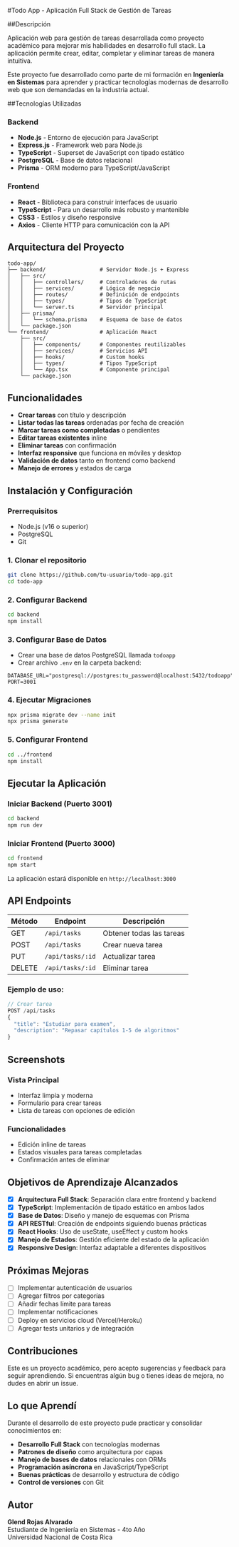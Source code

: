 #Todo App - Aplicación Full Stack de Gestión de Tareas

##Descripción

Aplicación web para gestión de tareas desarrollada como proyecto académico para mejorar mis habilidades en desarrollo full stack. La aplicación permite crear, editar, completar y eliminar tareas de manera intuitiva.

Este proyecto fue desarrollado como parte de mi formación en **Ingeniería en Sistemas** para aprender y practicar tecnologías modernas de desarrollo web que son demandadas en la industria actual.

##Tecnologías Utilizadas

### Backend
- **Node.js** - Entorno de ejecución para JavaScript
- **Express.js** - Framework web para Node.js
- **TypeScript** - Superset de JavaScript con tipado estático
- **PostgreSQL** - Base de datos relacional
- **Prisma** - ORM moderno para TypeScript/JavaScript

### Frontend
- **React** - Biblioteca para construir interfaces de usuario
- **TypeScript** - Para un desarrollo más robusto y mantenible
- **CSS3** - Estilos y diseño responsive
- **Axios** - Cliente HTTP para comunicación con la API

## Arquitectura del Proyecto

```
todo-app/
├── backend/                 # Servidor Node.js + Express
│   ├── src/
│   │   ├── controllers/     # Controladores de rutas
│   │   ├── services/        # Lógica de negocio
│   │   ├── routes/          # Definición de endpoints
│   │   ├── types/           # Tipos de TypeScript
│   │   └── server.ts        # Servidor principal
│   ├── prisma/
│   │   └── schema.prisma    # Esquema de base de datos
│   └── package.json
└── frontend/                # Aplicación React
    ├── src/
    │   ├── components/      # Componentes reutilizables
    │   ├── services/        # Servicios API
    │   ├── hooks/           # Custom hooks
    │   ├── types/           # Tipos TypeScript
    │   └── App.tsx          # Componente principal
    └── package.json
```

## Funcionalidades

- **Crear tareas** con título y descripción
- **Listar todas las tareas** ordenadas por fecha de creación
- **Marcar tareas como completadas** o pendientes
- **Editar tareas existentes** inline
- **Eliminar tareas** con confirmación
- **Interfaz responsive** que funciona en móviles y desktop
- **Validación de datos** tanto en frontend como backend
- **Manejo de errores** y estados de carga

## Instalación y Configuración

### Prerrequisitos
- Node.js (v16 o superior)
- PostgreSQL
- Git

### 1. Clonar el repositorio
```bash
git clone https://github.com/tu-usuario/todo-app.git
cd todo-app
```

### 2. Configurar Backend
```bash
cd backend
npm install
```

### 3. Configurar Base de Datos
- Crear una base de datos PostgreSQL llamada `todoapp`
- Crear archivo `.env` en la carpeta backend:

```env
DATABASE_URL="postgresql://postgres:tu_password@localhost:5432/todoapp"
PORT=3001
```

### 4. Ejecutar Migraciones
```bash
npx prisma migrate dev --name init
npx prisma generate
```

### 5. Configurar Frontend
```bash
cd ../frontend
npm install
```

## Ejecutar la Aplicación

### Iniciar Backend (Puerto 3001)
```bash
cd backend
npm run dev
```

### Iniciar Frontend (Puerto 3000)
```bash
cd frontend
npm start
```

La aplicación estará disponible en `http://localhost:3000`

## API Endpoints

| Método | Endpoint | Descripción |
|--------|----------|-------------|
| GET | `/api/tasks` | Obtener todas las tareas |
| POST | `/api/tasks` | Crear nueva tarea |
| PUT | `/api/tasks/:id` | Actualizar tarea |
| DELETE | `/api/tasks/:id` | Eliminar tarea |

### Ejemplo de uso:
```javascript
// Crear tarea
POST /api/tasks
{
  "title": "Estudiar para examen",
  "description": "Repasar capítulos 1-5 de algoritmos"
}
```

## Screenshots

### Vista Principal
- Interfaz limpia y moderna
- Formulario para crear tareas
- Lista de tareas con opciones de edición

### Funcionalidades
- Edición inline de tareas
- Estados visuales para tareas completadas
- Confirmación antes de eliminar

## Objetivos de Aprendizaje Alcanzados

- [x] **Arquitectura Full Stack**: Separación clara entre frontend y backend
- [x] **TypeScript**: Implementación de tipado estático en ambos lados
- [x] **Base de Datos**: Diseño y manejo de esquemas con Prisma
- [x] **API RESTful**: Creación de endpoints siguiendo buenas prácticas
- [x] **React Hooks**: Uso de useState, useEffect y custom hooks
- [x] **Manejo de Estados**: Gestión eficiente del estado de la aplicación
- [x] **Responsive Design**: Interfaz adaptable a diferentes dispositivos

## Próximas Mejoras

- [ ] Implementar autenticación de usuarios
- [ ] Agregar filtros por categorías
- [ ] Añadir fechas límite para tareas
- [ ] Implementar notificaciones
- [ ] Deploy en servicios cloud (Vercel/Heroku)
- [ ] Agregar tests unitarios y de integración

## Contribuciones

Este es un proyecto académico, pero acepto sugerencias y feedback para seguir aprendiendo. Si encuentras algún bug o tienes ideas de mejora, no dudes en abrir un issue.

## Lo que Aprendí

Durante el desarrollo de este proyecto pude practicar y consolidar conocimientos en:

- **Desarrollo Full Stack** con tecnologías modernas
- **Patrones de diseño** como arquitectura por capas
- **Manejo de bases de datos** relacionales con ORMs
- **Programación asíncrona** en JavaScript/TypeScript
- **Buenas prácticas** de desarrollo y estructura de código
- **Control de versiones** con Git

## Autor
**Glend Rojas Alvarado**  
Estudiante de Ingeniería en Sistemas - 4to Año  
Universidad Nacional de Costa Rica

